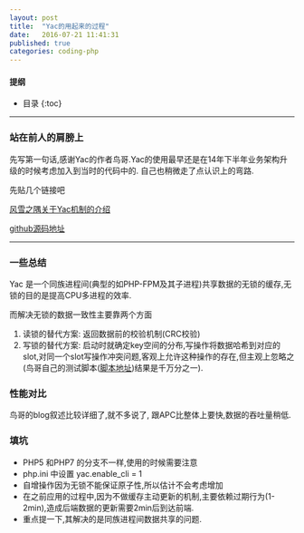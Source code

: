 ```yaml
---
layout: post
title:  "Yac的用起来的过程"
date:   2016-07-21 11:41:31
published: true
categories: coding-php
---
```


#### 提纲

* 目录
{:toc}

------

### 站在前人的肩膀上

先写第一句话,感谢Yac的作者鸟哥.Yac的使用最早还是在14年下半年业务架构升级的时候考虑加入到当时的代码中的.
自己也稍微走了点认识上的弯路.

先贴几个链接吧

[风雪之隅关于Yac机制的介绍](http://www.laruence.com/2013/03/18/2846.html)

[github源码地址](https://github.com/laruence/yac)

------

### 一些总结

Yac 是一个同族进程间(典型的如PHP-FPM及其子进程)共享数据的无锁的缓存,无锁的目的是提高CPU多进程的效率.

而解决无锁的数据一致性主要靠两个方面

1. 读锁的替代方案: 返回数据前的校验机制(CRC校验)
2. 写锁的替代方案: 启动时就确定key空间的分布,写操作将数据哈希到对应的slot,对同一个slot写操作冲突问题,客观上允许这种操作的存在,但主观上忽略之(鸟哥自己的测试脚本([脚本地址](https://github.com/laruence/yac/blob/master/tests/yac_conflict.php))结果是千万分之一).

### 性能对比

鸟哥的blog叙述比较详细了,就不多说了, 跟APC比整体上要快,数据的吞吐量稍低.

### 填坑

* PHP5 和PHP7 的分支不一样,使用的时候需要注意
* php.ini 中设置 yac.enable_cli = 1
* 自增操作因为无锁不能保证原子性,所以估计不会考虑增加
* 在之前应用的过程中,因为不做缓存主动更新的机制,主要依赖过期行为(1-2min),造成后端数据的更新需要2min后到达前端.
* 重点提一下,其解决的是同族进程间数据共享的问题.





